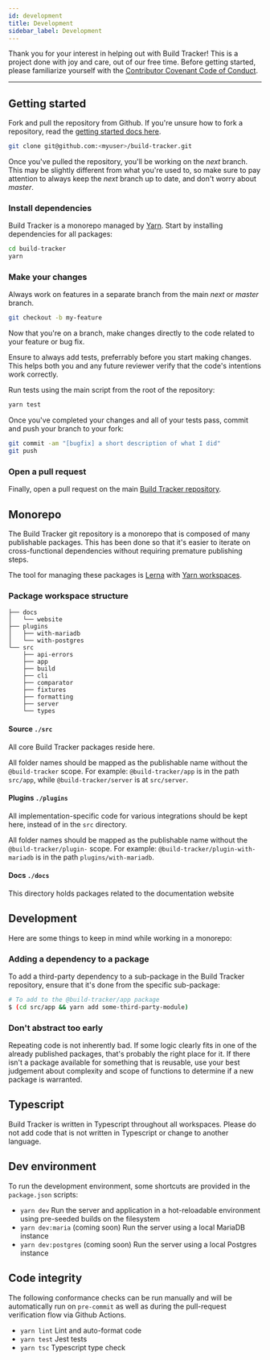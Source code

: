 ```yaml
---
id: development
title: Development
sidebar_label: Development
---
```


Thank you for your interest in helping out with Build Tracker! This is a project done with joy and care, out of our free time. Before getting started, please familiarize yourself with the [Contributor Covenant Code of Conduct](https://github.com/paularmstrong/build-tracker/blob/next/CODE_OF_CONDUCT.md).

---

## Getting started

Fork and pull the repository from Github. If you're unsure how to fork a repository, read the [getting started docs here](https://help.github.com/en/articles/fork-a-repo).

```sh
git clone git@github.com:<myuser>/build-tracker.git
```

Once you've pulled the repository, you'll be working on the _next_ branch. This may be slightly different from what you're used to, so make sure to pay attention to always keep the _next_ branch up to date, and don't worry about _master_.

### Install dependencies

Build Tracker is a monorepo managed by [Yarn](https://yarnpkg.com). Start by installing dependencies for all packages:

```sh
cd build-tracker
yarn
```

### Make your changes

Always work on features in a separate branch from the main _next_ or _master_ branch.

```sh
git checkout -b my-feature
```

Now that you're on a branch, make changes directly to the code related to your feature or bug fix.

Ensure to always add tests, preferrably before you start making changes. This helps both you and any future reviewer verify that the code's intentions work correctly.

Run tests using the main script from the root of the repository:

```sh
yarn test
```

Once you've completed your changes and all of your tests pass, commit and push your branch to your fork:

```sh
git commit -am "[bugfix] a short description of what I did"
git push
```

### Open a pull request

Finally, open a pull request on the main [Build Tracker repository](https://github.com/paularmstrong/build-tracker).

## Monorepo

The Build Tracker git repository is a monorepo that is composed of many publishable packages. This has been done so that it's easier to iterate on cross-functional dependencies without requiring premature publishing steps.

The tool for managing these packages is [Lerna](https://github.com/lerna/lerna) with [Yarn workspaces](https://yarnpkg.com/en/docs/workspaces).

### Package workspace structure

```plaintext
├── docs
│   └── website
├── plugins
│   ├── with-mariadb
│   └── with-postgres
└── src
    ├── api-errors
    ├── app
    ├── build
    ├── cli
    ├── comparator
    ├── fixtures
    ├── formatting
    ├── server
    └── types
```

#### Source `./src`

All core Build Tracker packages reside here.

All folder names should be mapped as the publishable name without the `@build-tracker` scope. For example: `@build-tracker/app` is in the path `src/app`, while `@build-tracker/server` is at `src/server`.

#### Plugins `./plugins`

All implementation-specific code for various integrations should be kept here, instead of in the `src` directory.

All folder names should be mapped as the publishable name without the `@build-tracker/plugin-` scope. For example: `@build-tracker/plugin-with-mariadb` is in the path `plugins/with-mariadb`.

#### Docs `./docs`

This directory holds packages related to the documentation website

## Development

Here are some things to keep in mind while working in a monorepo:

### Adding a dependency to a package

To add a third-party dependency to a sub-package in the Build Tracker repository, ensure that it's done from the specific sub-package:

```sh
# To add to the @build-tracker/app package
$ (cd src/app && yarn add some-third-party-module)
```

### Don't abstract too early

Repeating code is not inherently bad. If some logic clearly fits in one of the already published packages, that's probably the right place for it. If there isn't a package available for something that is reusable, use your best judgement about complexity and scope of functions to determine if a new package is warranted.

## Typescript

Build Tracker is written in Typescript throughout all workspaces. Please do not add code that is not written in Typescript or change to another language.

## Dev environment

To run the development environment, some shortcuts are provided in the `package.json` scripts:

- `yarn dev` Run the server and application in a hot-reloadable environment using pre-seeded builds on the filesystem
- `yarn dev:maria` (coming soon) Run the server using a local MariaDB instance
- `yarn dev:postgres` (coming soon) Run the server using a local Postgres instance

## Code integrity

The following conformance checks can be run manually and will be automatically run on `pre-commit` as well as during the pull-request verification flow via Github Actions.

- `yarn lint` Lint and auto-format code
- `yarn test` Jest tests
- `yarn tsc` Typescript type check
